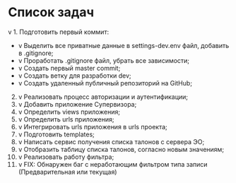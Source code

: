 # Список задач

v 1. Подготовить первый коммит:
  - v Выделить все приватные данные в settings-dev.env файл, добавить в .gitignore;
  - v Проработать .gitignore файл, убрать все зависимости;
  - v Создать первый master commit;
  - v Создать ветку для разработки dev;
  - v Создать удаленный публичный репозиторий на GitHub;

2. v Реализовать процесс авторизации и аутентификации;
3. v Добавить приложение Супервизора;
4. v Определить views приложения;
5. v Определить urls приложения;
6. v Интегрировать urls приложения в urls проекта;
7. v Подготовить templates;
8. v Написать сервис получения списка талонов с сервера ЭО;
9. v Отобразить таблицу списка талонов, согласно новым значениям;
10. v Реализовать работу фильтра;
11. v FIX: Обнаружен баг с неработающим фильтром типа записи (Предварительная или текущая)